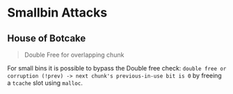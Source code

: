 # Smallbin Attacks

## House of Botcake
> Double Free for overlapping chunk

For small bins it is possible to bypass the Double free check:
`double free or corruption (!prev) -> next chunk's previous-in-use bit is 0`
by freeing a `tcache` slot using `malloc`.



